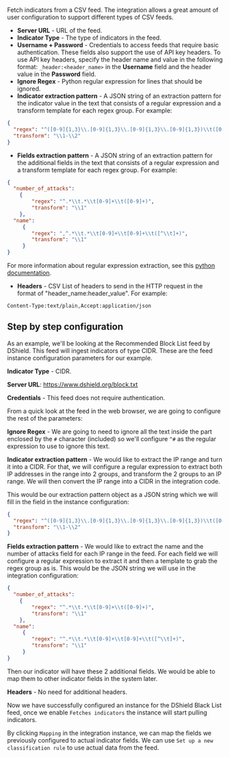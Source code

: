Fetch indicators from a CSV feed. The integration allows a great amount of user configuration to support different types of CSV feeds.

* **Server URL** - URL of the feed.
* **Indicator Type** - The type of indicators in the feed.
* **Username + Password** - Credentials to access feeds that require basic authentication. 
These fields also support the use of API key headers. To use API key headers, specify the header name and value in the following format:
`_header:<header_name>` in the **Username** field and the header value in the **Password** field.
* **Ignore Regex** - Python regular expression for lines that should be ignored.
* **Indicator extraction pattern** - A JSON string of an extraction pattern for the indicator value in the text that consists of a regular expression and a transform template for each regex group. For example:
```json
{
  "regex": "^([0-9]{1,3}\\.[0-9]{1,3}\\.[0-9]{1,3}\\.[0-9]{1,3})\\t([0-9]{1,3}\\.[0-9]{1,3}\\.[0-9]{1,3}\\.[0-9]{1,3})",
  "transform": "\\1-\\2"
}
```
* **Fields extraction pattern** - A JSON string of an extraction pattern for the additional fields in the text that consists of a regular expression and a transform template for each regex group. For example:
```json
{
  "number_of_attacks":
    {
        "regex": "^.*\\t.*\\t[0-9]+\\t([0-9]+)",
        "transform": "\\1"
    },
  "name":
     {  
        "regex": ",^.*\\t.*\\t[0-9]+\\t[0-9]+\\t([^\\t]+)",
        "transform": "\\1"
     }
}
```

For more information about regular expression extraction, see this [python documentation](https://docs.python.org/3/library/re.html#match-objects).

* **Headers** -  CSV List of headers to send in the HTTP request in the format of "header_name:header_value". For example:

`Content-Type:text/plain,Accept:application/json`


## Step by step configuration
As an example, we'll be looking at the Recommended Block List feed by DShield. This feed will ingest indicators of type CIDR. These are the feed instance configuration parameters for our example.

**Indicator Type** - CIDR.

**Server URL**: https://www.dshield.org/block.txt

**Credentials** - This feed does not require authentication.

From a quick look at the feed in the web browser, we are going to configure the rest of the parameters:

**Ignore Regex** - We are going to need to ignore all the text inside the part enclosed by the `#` character (included) 
so we'll configure `^#` as the regular expression to use to ignore this text.

**Indicator extraction pattern** - We would like to extract the IP range and turn it into a CIDR. For that, we will configure a regular expression to extract both IP addresses in the range into 2 groups,
and transform the 2 groups to an IP range. We will then convert the IP range into a CIDR in the integration code.

This would be our extraction pattern object as a JSON string which we will fill in the field in the instance configuration:
```json
{
  "regex": "^([0-9]{1,3}\\.[0-9]{1,3}\\.[0-9]{1,3}\\.[0-9]{1,3})\\t([0-9]{1,3}\\.[0-9]{1,3}\\.[0-9]{1,3}\\.[0-9]{1,3})",
  "transform": "\\1-\\2"
}
```

****Fields extraction pattern**** - We would like to extract the name and the number of attacks field for each IP range in the feed.
For each field we will configure a regular expression to extract it and then a template to grab the regex group as is.
This would be the JSON string we will use in the integration configuration:
```json
{
  "number_of_attacks":
    {
        "regex": "^.*\\t.*\\t[0-9]+\\t([0-9]+)",
        "transform": "\\1"
    },
  "name":
     {  
        "regex": "^.*\\t.*\\t[0-9]+\\t[0-9]+\\t([^\\t]+)",
        "transform": "\\1"
     }
}
```

Then our indicator will have these 2 additional fields. We would be able to map them to other indicator fields in the system later.


**Headers** - No need for additional headers.

Now we have successfully configured an instance for the DShield Black List feed, once we enable `Fetches indicators` the instance will start pulling indicators.

By clicking `Mapping` in the integration instance, we can map the fields we previously configured to actual indicator fields.
We can use `Set up a new classification rule` to use actual data from the feed.
